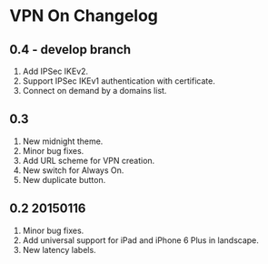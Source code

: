 # VPN On Changelog

## 0.4 - develop branch

1. Add IPSec IKEv2.
2. Support IPSec IKEv1 authentication with certificate.
3. Connect on demand by a domains list.

## 0.3

1. New midnight theme.
2. Minor bug fixes.
3. Add URL scheme for VPN creation.
4. New switch for Always On.
5. New duplicate button.

## 0.2 20150116

1. Minor bug fixes.
2. Add universal support for iPad and iPhone 6 Plus in landscape.
3. New latency labels.